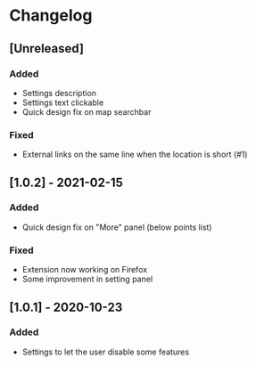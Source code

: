 # Changelog

## [Unreleased]
### Added
- Settings description
- Settings text clickable
- Quick design fix on map searchbar
### Fixed
- External links on the same line when the location is short (#1)

## [1.0.2] - 2021-02-15
### Added
- Quick design fix on "More" panel (below points list)
### Fixed
- Extension now working on Firefox
- Some improvement in setting panel

## [1.0.1] - 2020-10-23
### Added
- Settings to let the user disable some features
